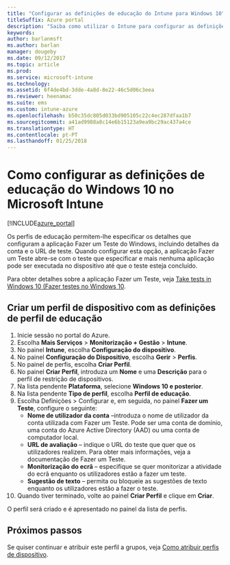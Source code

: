 ```yaml
---
title: "Configurar as definições de educação do Intune para Windows 10"
titleSuffix: Azure portal
description: "Saiba como utilizar o Intune para configurar as definições de educação do Windows 10 nos dispositivos que gere.\""
keywords: 
author: barlanmsft
ms.author: barlan
manager: dougeby
ms.date: 09/12/2017
ms.topic: article
ms.prod: 
ms.service: microsoft-intune
ms.technology: 
ms.assetid: 6f4de4bd-3dde-4a8d-8e22-46c5d06c3eea
ms.reviewer: heenamac
ms.suite: ems
ms.custom: intune-azure
ms.openlocfilehash: b50c35dc805d033bd905105c22c4ec287dfaa1b7
ms.sourcegitcommit: a41ad9988a8c14e6b15123a9ea9bc29ac437a4ce
ms.translationtype: HT
ms.contentlocale: pt-PT
ms.lasthandoff: 01/25/2018
---
```

# <a name="how-to-configure-windows-10-education-settings-in-microsoft-intune"></a>Como configurar as definições de educação do Windows 10 no Microsoft Intune

[!INCLUDE[azure_portal](./includes/azure_portal.md)]

Os perfis de educação permitem-lhe especificar os detalhes que configuram a aplicação Fazer um Teste do Windows, incluindo detalhes da conta e o URL de teste. Quando configurar esta opção, a aplicação Fazer um Teste abre-se com o teste que especificar e mais nenhuma aplicação pode ser executada no dispositivo até que o teste esteja concluído.

Para obter detalhes sobre a aplicação Fazer um Teste, veja [Take tests in Windows 10 (Fazer testes no Windows 10](https://docs.microsoft.com/education/windows/take-tests-in-windows-10).

## <a name="create-a-device-profile-containing-education-profile-settings"></a>Criar um perfil de dispositivo com as definições de perfil de educação

1. Inicie sessão no portal do Azure.
2. Escolha **Mais Serviços** > **Monitorização + Gestão** > **Intune**.
3. No painel **Intune**, escolha **Configuração do dispositivo**.
2. No painel **Configuração do Dispositivo**, escolha **Gerir** > **Perfis**.
3. No painel de perfis, escolha **Criar Perfil**.
4. No painel **Criar Perfil**, introduza um **Nome** e uma **Descrição** para o perfil de restrição de dispositivos.
5. Na lista pendente **Plataforma**, selecione **Windows 10 e posterior**.
6. Na lista pendente **Tipo de perfil**, escolha **Perfil de educação**. 
7. Escolha Definições > Configurar e, em seguida, no painel **Fazer um Teste**, configure o seguinte:
    - **Nome de utilizador da conta** –introduza o nome de utilizador da conta utilizada com Fazer um Teste. Pode ser uma conta de domínio, uma conta do Azure Active Directory (AAD) ou uma conta de computador local.
    - **URL de avaliação** – indique o URL do teste que quer que os utilizadores realizem. Para obter mais informações, veja a documentação de Fazer um Teste.
    - **Monitorização do ecrã** – especifique se quer monitorizar a atividade do ecrã enquanto os utilizadores estão a fazer um teste.
    - **Sugestão de texto** – permita ou bloqueie as sugestões de texto enquanto os utilizadores estão a fazer o teste.
8. Quando tiver terminado, volte ao painel **Criar Perfil** e clique em **Criar**.

O perfil será criado e é apresentado no painel da lista de perfis.

## <a name="next-steps"></a>Próximos passos

Se quiser continuar e atribuir este perfil a grupos, veja [Como atribuir perfis de dispositivo](device-profile-assign.md).



